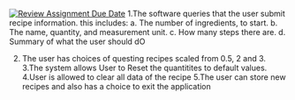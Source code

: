 [![Review Assignment Due Date](https://classroom.github.com/assets/deadline-readme-button-24ddc0f5d75046c5622901739e7c5dd533143b0c8e959d652212380cedb1ea36.svg)](https://classroom.github.com/a/UNE9qtbP)
1.The software queries that the user submit recipe information.
this includes: a. The number of ingredients, to start. b. The name, quantity, and measurement unit. c. How many steps there are. d. Summary of what the user should dO

2. The user has choices of questing recipes scaled from 0.5, 2 and 3.
3.The system allows User to Reset the quantitites to default values.
4.User is allowed to clear all data of the recipe
5.The user can store new recipes and also has a choice to exit the application
